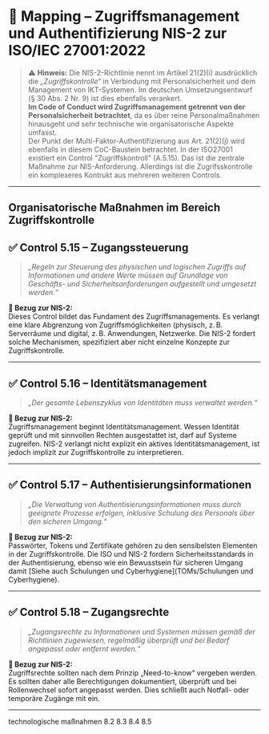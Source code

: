 # 🔐 Mapping – Zugriffsmanagement und Authentifizierung NIS-2 zur ISO/IEC 27001:2022

> ⚠️ **Hinweis:** Die NIS-2-Richtlinie nennt im Artikel 21(2)(i) ausdrücklich die *„Zugriffskontrolle“* in Verbindung mit Personalsicherheit und dem Management von IKT-Systemen. Im deutschen Umsetzungsentwurf (§ 30 Abs. 2 Nr. 9) ist dies ebenfalls verankert.  
> **Im Code of Conduct wird Zugriffsmanagement getrennt von der Personalsicherheit betrachtet**, da es über reine Personalmaßnahmen hinausgeht und sehr technische wie organisatorische Aspekte umfasst.  
> Der Punkt der Multi-Faktor-Authentifizierung aus Art. 21(2)(j) wird ebenfalls in diesem CoC-Baustein betrachtet.
> In der ISO27001 existiert ein Control "Zugriffskontroll" (A.5.15). Das ist die zentrale Maßnahme zur NIS-Anforderung. Allerdings ist die Zugrifsskontrolle ein komplexeres Kontrukt aus mehreren weiteren Controls.

---
## Organisatorische Maßnahmen im Bereich Zugriffskontrolle

## ✅ Control 5.15 – **Zugangssteuerung**

> *„Regeln zur Steuerung des physischen und logischen Zugriffs auf Informationen und andere Werte müssen auf Grundlage von Geschäfts- und Sicherheitsanforderungen aufgestellt und umgesetzt werden.“*

**📌 Bezug zur NIS-2:**  
Dieses Control bildet das Fundament des Zugriffsmanagements. Es verlangt eine klare Abgrenzung von Zugriffsmöglichkeiten (physisch, z. B. Serverräume und digital, z. B. Anwendungen, Netzwerke. Die NIS-2 fordert solche Mechanismen, spezifiziert aber nicht einzelne Konzepte zur Zugriffskontrolle.

---

## ✅ Control 5.16 – **Identitätsmanagement**

> *„Der gesamte Lebenszyklus von Identitäten muss verwaltet werden.“*

**📌 Bezug zur NIS-2:**  
Zugriffsmanagement beginnt Identitätsmanagement. Wessen Identität geprüft und mit sinnvollen Rechten ausgestattet ist, darf auf Systeme zugreifen. NIS-2 verlangt nicht explizit ein aktives Identitätsmanagement, ist jedoch implizit zur Zugriffskontrolle zu interpretieren.

---

## ✅ Control 5.17 – **Authentisierungsinformationen**

> *„Die Verwaltung von Authentisierungsinformationen muss durch geeignete Prozesse erfolgen, inklusive Schulung des Personals über den sicheren Umgang.“*

**📌 Bezug zur NIS-2:**  
Passwörter, Tokens und Zertifikate gehören zu den sensibelsten Elementen in der Zugriffskontrolle. Die ISO und NIS-2 fordern Sicherheitsstandards in der Authentisierung, ebenso wie ein Bewusstsein für sicheren Umgang damit [Siehe auch Schulungen und Cyberhygiene](TOMs/Schulungen und Cyberhygiene).

---

## ✅ Control 5.18 – **Zugangsrechte**

> *„Zugangsrechte zu Informationen und Systemen müssen gemäß der Richtlinien zugewiesen, regelmäßig überprüft und bei Bedarf angepasst oder entfernt werden.“*

**📌 Bezug zur NIS-2:**  
Zugriffsrechte sollten nach dem Prinzip „Need-to-know“ vergeben werden. Es sollten daher alle Berechtigungen dokumentiert, überprüft und bei Rollenwechsel sofort angepasst werden. Dies schließt auch Notfall- oder temporäre Zugänge mit ein.

---




technologische maßnahmen
8.2
8.3
8.4
8.5
